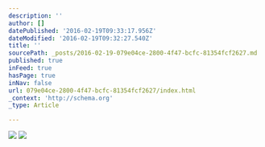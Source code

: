 ```yaml
---
description: ''
author: []
datePublished: '2016-02-19T09:33:17.956Z'
dateModified: '2016-02-19T09:32:27.540Z'
title: ''
sourcePath: _posts/2016-02-19-079e04ce-2800-4f47-bcfc-81354fcf2627.md
published: true
inFeed: true
hasPage: true
inNav: false
url: 079e04ce-2800-4f47-bcfc-81354fcf2627/index.html
_context: 'http://schema.org'
_type: Article

---
```

![](https://the-grid-user-content.s3-us-west-2.amazonaws.com/5f5c4693-c4cd-42e6-be8c-18681747ebe1.png)
![](https://the-grid-user-content.s3-us-west-2.amazonaws.com/40db0afe-3dcc-45df-b3ce-4509e3d98689.png)